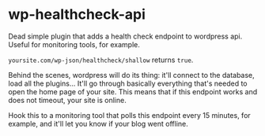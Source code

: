 # wp-healthcheck-api
Dead simple plugin that adds a health check endpoint to wordpress api. Useful for monitoring tools, for example.

`yoursite.com/wp-json/healthcheck/shallow` returns `true`.

Behind the scenes, wordpress will do its thing: it'll connect to the database, load all the plugins... It'll go through basically everything that's needed to open the home page of your site. This means that if this endpoint works and does not timeout, your site is online.

Hook this to a monitoring tool that polls this endpoint every 15 minutes, for example, and it'll let you know if your blog went offline.
